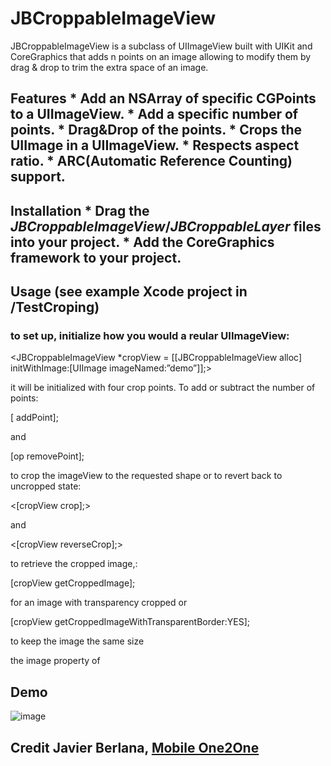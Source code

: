 JBCroppableImageView
====================

JBCroppableImageView is a subclass of UIImageView built with UIKit and
CoreGraphics that adds n points on an image allowing to modify them by drag &
drop to trim the extra space of an image.

Features * Add an NSArray of specific CGPoints to a UIImageView. * Add a specific number of points. * Drag&Drop of the points. * Crops the UIImage in a UIImageView. * Respects aspect ratio. * ARC(Automatic Reference Counting) support.
------------------------------------------------------------------------------------------------------------------------------------------------------------------------------------------------------------------------------------------

Installation * Drag the *JBCroppableImageView*/*JBCroppableLayer* files into your project. * Add the CoreGraphics framework to your project.
--------------------------------------------------------------------------------------------------------------------------------------------

Usage (see example Xcode project in /TestCroping)
-------------------------------------------------

### to set up, initialize how you would a reular UIImageView:

<JBCroppableImageView *cropView = [[JBCroppableImageView alloc]
initWithImage:[UIImage imageNamed:”demo”]];>



it will be initialized with four crop points. To add or subtract the number of
points:



[<cropView> addPoint];

and

[<cropView>op removePoint];



to crop the imageView to the requested shape or to revert back to uncropped
state:



<[cropView crop];>

and

<[cropView reverseCrop];>



to retrieve the cropped image,:



[cropView getCroppedImage];

for an image with transparency cropped or

[cropView getCroppedImageWithTransparentBorder:YES];

to keep the image the same size



the image property of <JBCroppableImageView remains as the original image>



Demo
----

![image](<https://github.com/jberlana/JBCroppableView/raw/master/demo.png>)

Credit Javier Berlana, [Mobile One2One](<http://www.mo2o.com/>)
---------------------------------------------------------------
